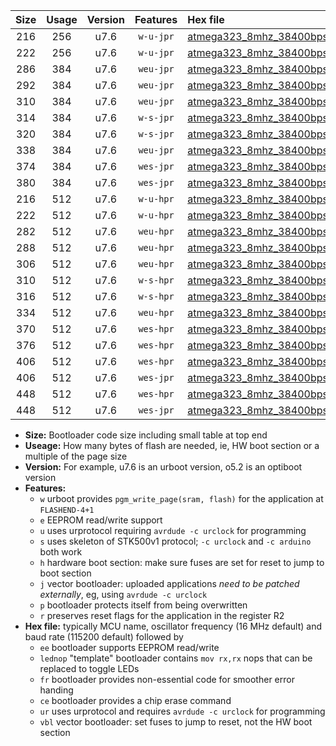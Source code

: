|Size|Usage|Version|Features|Hex file|
|:-:|:-:|:-:|:-:|:--|
|216|256|u7.6|`w-u-jpr`|[atmega323_8mhz_38400bps_ur_vbl.hex](https://raw.githubusercontent.com/stefanrueger/urboot/main/atmega323_8mhz_38400bps_ur_vbl.hex)|
|222|256|u7.6|`w-u-jpr`|[atmega323_8mhz_38400bps_lednop_ur_vbl.hex](https://raw.githubusercontent.com/stefanrueger/urboot/main/atmega323_8mhz_38400bps_lednop_ur_vbl.hex)|
|286|384|u7.6|`weu-jpr`|[atmega323_8mhz_38400bps_ee_ur_vbl.hex](https://raw.githubusercontent.com/stefanrueger/urboot/main/atmega323_8mhz_38400bps_ee_ur_vbl.hex)|
|292|384|u7.6|`weu-jpr`|[atmega323_8mhz_38400bps_ee_lednop_ur_vbl.hex](https://raw.githubusercontent.com/stefanrueger/urboot/main/atmega323_8mhz_38400bps_ee_lednop_ur_vbl.hex)|
|310|384|u7.6|`weu-jpr`|[atmega323_8mhz_38400bps_ee_lednop_fr_ur_vbl.hex](https://raw.githubusercontent.com/stefanrueger/urboot/main/atmega323_8mhz_38400bps_ee_lednop_fr_ur_vbl.hex)|
|314|384|u7.6|`w-s-jpr`|[atmega323_8mhz_38400bps_vbl.hex](https://raw.githubusercontent.com/stefanrueger/urboot/main/atmega323_8mhz_38400bps_vbl.hex)|
|320|384|u7.6|`w-s-jpr`|[atmega323_8mhz_38400bps_lednop_vbl.hex](https://raw.githubusercontent.com/stefanrueger/urboot/main/atmega323_8mhz_38400bps_lednop_vbl.hex)|
|338|384|u7.6|`weu-jpr`|[atmega323_8mhz_38400bps_ee_lednop_fr_ce_ur_vbl.hex](https://raw.githubusercontent.com/stefanrueger/urboot/main/atmega323_8mhz_38400bps_ee_lednop_fr_ce_ur_vbl.hex)|
|374|384|u7.6|`wes-jpr`|[atmega323_8mhz_38400bps_ee_vbl.hex](https://raw.githubusercontent.com/stefanrueger/urboot/main/atmega323_8mhz_38400bps_ee_vbl.hex)|
|380|384|u7.6|`wes-jpr`|[atmega323_8mhz_38400bps_ee_lednop_vbl.hex](https://raw.githubusercontent.com/stefanrueger/urboot/main/atmega323_8mhz_38400bps_ee_lednop_vbl.hex)|
|216|512|u7.6|`w-u-hpr`|[atmega323_8mhz_38400bps_ur.hex](https://raw.githubusercontent.com/stefanrueger/urboot/main/atmega323_8mhz_38400bps_ur.hex)|
|222|512|u7.6|`w-u-hpr`|[atmega323_8mhz_38400bps_lednop_ur.hex](https://raw.githubusercontent.com/stefanrueger/urboot/main/atmega323_8mhz_38400bps_lednop_ur.hex)|
|282|512|u7.6|`weu-hpr`|[atmega323_8mhz_38400bps_ee_ur.hex](https://raw.githubusercontent.com/stefanrueger/urboot/main/atmega323_8mhz_38400bps_ee_ur.hex)|
|288|512|u7.6|`weu-hpr`|[atmega323_8mhz_38400bps_ee_lednop_ur.hex](https://raw.githubusercontent.com/stefanrueger/urboot/main/atmega323_8mhz_38400bps_ee_lednop_ur.hex)|
|306|512|u7.6|`weu-hpr`|[atmega323_8mhz_38400bps_ee_lednop_fr_ur.hex](https://raw.githubusercontent.com/stefanrueger/urboot/main/atmega323_8mhz_38400bps_ee_lednop_fr_ur.hex)|
|310|512|u7.6|`w-s-hpr`|[atmega323_8mhz_38400bps.hex](https://raw.githubusercontent.com/stefanrueger/urboot/main/atmega323_8mhz_38400bps.hex)|
|316|512|u7.6|`w-s-hpr`|[atmega323_8mhz_38400bps_lednop.hex](https://raw.githubusercontent.com/stefanrueger/urboot/main/atmega323_8mhz_38400bps_lednop.hex)|
|334|512|u7.6|`weu-hpr`|[atmega323_8mhz_38400bps_ee_lednop_fr_ce_ur.hex](https://raw.githubusercontent.com/stefanrueger/urboot/main/atmega323_8mhz_38400bps_ee_lednop_fr_ce_ur.hex)|
|370|512|u7.6|`wes-hpr`|[atmega323_8mhz_38400bps_ee.hex](https://raw.githubusercontent.com/stefanrueger/urboot/main/atmega323_8mhz_38400bps_ee.hex)|
|376|512|u7.6|`wes-hpr`|[atmega323_8mhz_38400bps_ee_lednop.hex](https://raw.githubusercontent.com/stefanrueger/urboot/main/atmega323_8mhz_38400bps_ee_lednop.hex)|
|406|512|u7.6|`wes-hpr`|[atmega323_8mhz_38400bps_ee_lednop_fr.hex](https://raw.githubusercontent.com/stefanrueger/urboot/main/atmega323_8mhz_38400bps_ee_lednop_fr.hex)|
|406|512|u7.6|`wes-jpr`|[atmega323_8mhz_38400bps_ee_lednop_fr_vbl.hex](https://raw.githubusercontent.com/stefanrueger/urboot/main/atmega323_8mhz_38400bps_ee_lednop_fr_vbl.hex)|
|448|512|u7.6|`wes-hpr`|[atmega323_8mhz_38400bps_ee_lednop_fr_ce.hex](https://raw.githubusercontent.com/stefanrueger/urboot/main/atmega323_8mhz_38400bps_ee_lednop_fr_ce.hex)|
|448|512|u7.6|`wes-jpr`|[atmega323_8mhz_38400bps_ee_lednop_fr_ce_vbl.hex](https://raw.githubusercontent.com/stefanrueger/urboot/main/atmega323_8mhz_38400bps_ee_lednop_fr_ce_vbl.hex)|

- **Size:** Bootloader code size including small table at top end
- **Useage:** How many bytes of flash are needed, ie, HW boot section or a multiple of the page size
- **Version:** For example, u7.6 is an urboot version, o5.2 is an optiboot version
- **Features:**
  + `w` urboot provides `pgm_write_page(sram, flash)` for the application at `FLASHEND-4+1`
  + `e` EEPROM read/write support
  + `u` uses urprotocol requiring `avrdude -c urclock` for programming
  + `s` uses skeleton of STK500v1 protocol; `-c urclock` and `-c arduino` both work
  + `h` hardware boot section: make sure fuses are set for reset to jump to boot section
  + `j` vector bootloader: uploaded applications *need to be patched externally*, eg, using `avrdude -c urclock`
  + `p` bootloader protects itself from being overwritten
  + `r` preserves reset flags for the application in the register R2
- **Hex file:** typically MCU name, oscillator frequency (16 MHz default) and baud rate (115200 default) followed by
  + `ee` bootloader supports EEPROM read/write
  + `lednop` "template" bootloader contains `mov rx,rx` nops that can be replaced to toggle LEDs
  + `fr` bootloader provides non-essential code for smoother error handing
  + `ce` bootloader provides a chip erase command
  + `ur` uses urprotocol and requires `avrdude -c urclock` for programming
  + `vbl` vector bootloader: set fuses to jump to reset, not the HW boot section
